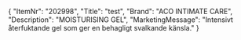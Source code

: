 {
  "ItemNr": "202998",
  "Title": "test",
  "Brand": "ACO INTIMATE CARE",
  "Description": "MOISTURISING GEL",
  "MarketingMessage": "Intensivt återfuktande gel som ger en behagligt svalkande känsla."
}